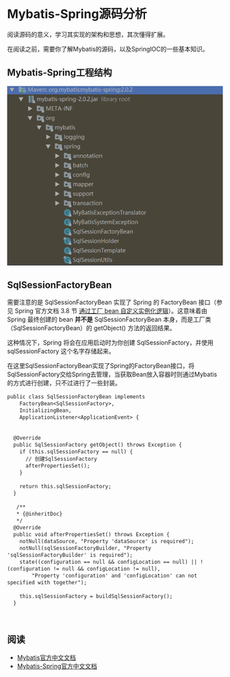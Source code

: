 # Mybatis-Spring源码分析

阅读源码的意义，学习其实现的架构和思想，其次懂得扩展。

在阅读之前，需要你了解Mybatis的源码，以及SpringIOC的一些基本知识。



## Mybatis-Spring工程结构

![image.png](images/mybatis13.png)



## SqlSessionFactoryBean

需要注意的是 SqlSessionFactoryBean 实现了 Spring 的 FactoryBean 接口（参见 Spring 官方文档 3.8 节 [通过工厂 bean 自定义实例化逻辑](https://docs.spring.io/spring/docs/current/spring-framework-reference/core.html#beans-factory-extension-factorybean)）。这意味着由 Spring 最终创建的 bean **并不是** SqlSessionFactoryBean 本身，而是工厂类（SqlSessionFactoryBean）的 getObject() 方法的返回结果。

这种情况下，Spring 将会在应用启动时为你创建 SqlSessionFactory，并使用 sqlSessionFactory 这个名字存储起来。



在这里SqlSessionFactoryBean实现了Spring的FactoryBean接口，将SqlSessionFactory交给Spring去管理，当获取Bean放入容器时则通过Mybatis的方式进行创建，只不过进行了一些封装。

```
public class SqlSessionFactoryBean implements 
    FactoryBean<SqlSessionFactory>, 
    InitializingBean, 
    ApplicationListener<ApplicationEvent> {
      
        
  @Override
  public SqlSessionFactory getObject() throws Exception {
    if (this.sqlSessionFactory == null) {
      // 创建SqlSessionFactory
      afterPropertiesSet();
    }

    return this.sqlSessionFactory;
  }
        
   /**
   * {@inheritDoc}
   */
  @Override
  public void afterPropertiesSet() throws Exception {
    notNull(dataSource, "Property 'dataSource' is required");
    notNull(sqlSessionFactoryBuilder, "Property 'sqlSessionFactoryBuilder' is required");
    state((configuration == null && configLocation == null) || !(configuration != null && configLocation != null),
        "Property 'configuration' and 'configLocation' can not specified with together");
    
    this.sqlSessionFactory = buildSqlSessionFactory();
  }      
        
   
```



## 阅读

- [Mybatis官方中文文档](https://mybatis.org/mybatis-3/zh/index.html)
- [Mybatis-Spring官方中文文档](http://mybatis.org/spring/zh/index.html)